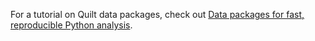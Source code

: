 For a tutorial on Quilt data packages, check out [Data packages for fast, reproducible Python analysis](https://blog.quiltdata.com/data-packages-for-fast-reproducible-python-analysis-c74b78015c7f).